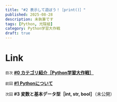 ```yaml
---
title: "#2 表示して遊ぼう！［print()］"
published: 2025-08-28
description: 未執筆です
tags: [Python, 光陰組]
category: Python学習大作戦
draft: true
---
```


# Link

`目次` [**#0 カテゴリ紹介［Python学習大作戦］**](https://atfullspeed.github.io/1mk3_blog/posts/python_00/)  

`前回` [**#1 Pythonについて**](https://atfullspeed.github.io/1mk3_blog/posts/python_01/)  

`次回` **#3 変数と基本データ型［int, str, bool］**（未公開）  